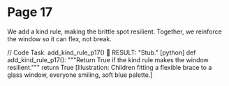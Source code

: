 
# Page 17

We add a kind rule, making the brittle spot resilient.
Together, we reinforce the window so it can flex, not break.

// Code Task: add_kind_rule_p17()  RESULT: "Stub."
[python]
	def add_kind_rule_p17():
	"""Return True if the kind rule makes the window resilient."""
	return True
[Illustration: Children fitting a flexible brace to a glass window, everyone smiling, soft blue palette.]

